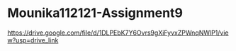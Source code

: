 # Mounika112121-Assignment9

https://drive.google.com/file/d/1DLPEbK7Y6Ovrs9gXiFyvxZPWnqNWlP1/view?usp=drive_link
